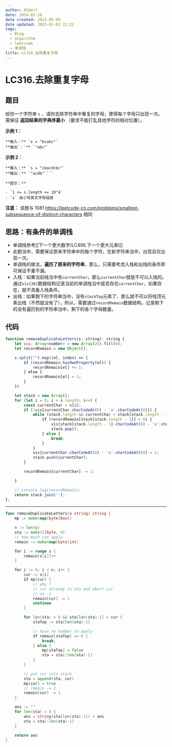 ```yaml
---
author: Albert
date: 2024-03-28
date created: 2023-05-09
date updated: 2023-01-03 22:22
tags:
  - Blog
  - algorithm
  - leetcode
  - 单调栈
title: LC316.去除重复字母
---
```


# LC316.去除重复字母

## 题目

给你一个字符串 `s` ，请你去除字符串中重复的字母，使得每个字母只出现一次。需保证 **返回结果的字典序最小** （要求不能打乱其他字符的相对位置）。

**示例 1：**

```
**输入：** `s = "bcabc"`
**输出`：`** `"abc"`
```

**示例 2：**

`````
**输入：** `s = "cbacdcbc"`
**输出：** `"acdb"````

**提示：**

- `1 <= s.length <= 10^4`
- `s` 由小写英文字母组成
`````

**注意：** 该题与 1081 <a href="https://leetcode-cn.com/problems/smallest-subsequence-of-distinct-characters">https://leetcode-cn.com/problems/smallest-subsequence-of-distinct-characters</a> 相同

## 思路：有条件的单调栈

- 单调栈参考[[下一个更大数字/LC496.下一个更大元素I]]
- 此题当中，需要保证原来字符串中的每个字符，在新字符串当中，出现且仅出现一次。
- 单调栈的做法，**遍历了原来的字符串**，那么，只需要考虑入栈和出栈的条件即可保证不重不漏。
- 入栈：如果当前栈当中有`currentChar`，那么`currentChar`就是不可以入栈的。通过`vis[26]`数据结构记录当前的单调栈当中是否存在`currentChar`，如果存在，就不具备入栈条件。
- 出栈：如果剩下的字符串当中，没有`stackTop`元素了，那么就不可以将栈顶元素出栈（不然就没有了），所以，需要通过`recordRemain`数据结构，记录剩下的没有遍历到的字符串当中，剩下的各个字母数量。

## 代码

```js
function removeDuplicateLetters(s: string): string {
    let vis: Array<number> = new Array(26).fill(0);
    let recordRemain = new Object();

    s.split("").map((el, index) => {
        if (recordRemain.hasOwnProperty(el)) {
            recordRemain[el] += 1;
        } else {
            recordRemain[el] = 1;
        }
    })

    let stack = new Array();
    for (let i = 0; i < s.length; i++) {
        const currentChar = s[i];
        if (!vis[currentChar.charCodeAt(0) - 'a'.charCodeAt(0)]) {
            while (stack.length && currentChar < stack[stack.length - 1]) {
                if (recordRemain[stack[stack.length - 1]] > 0) {
                    vis[stack[stack.length - 1].charCodeAt(0) - 'a'.charCodeAt(0)] = 0;
                    stack.pop();
                } else {
                    break;
                }
            }
            vis[currentChar.charCodeAt(0) - 'a'.charCodeAt(0)] = 1;
            stack.push(currentChar);
        }

        recordRemain[currentChar] -= 1;

    }

    // console.log(recordRemain);
    return stack.join('');
};
```

---

```go
func removeDuplicateLetters(s string) string {
    mp := make(map[byte]bool)

    n := len(s)
    sta := make([]byte, 0)
    // how much can apply
    remain := make(map[byte]int)

    for i := range s {
        remain[s[i]]++
    }

    for i := 0; i < n; i++ {
        cur := s[i]
        if mp[cur] {
            // why ?
            // cur already in sta and abort cur
            // so -1
            remain[cur] -= 1
            continue
        }

        for len(sta) > 0 && sta[len(sta)-1] > cur {
            staTop := sta[len(sta)-1]

            // have no number to apply
            if remain[staTop] == 0 {
                break;
            } else {
                mp[staTop] = false
                sta = sta[:len(sta)-1]
            }
        }

        // put cur into stack
        sta = append(sta, cur)
        mp[cur] = true
        // remain -= 1
        remain[cur] -= 1
    }

    ans := ""
    for len(sta) > 0 {
        ans = string(sta[len(sta)-1]) + ans
        sta = sta[:len(sta)-1]
    }

    return ans
}
```
